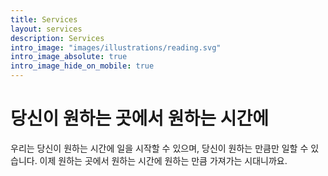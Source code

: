 ```yaml
---
title: Services
layout: services
description: Services
intro_image: "images/illustrations/reading.svg"
intro_image_absolute: true
intro_image_hide_on_mobile: true
---
```


# 당신이 원하는 곳에서 원하는 시간에

우리는 당신이 원하는 시간에 일을 시작할 수 있으며, 당신이 원하는 만큼만 일할 수 있습니다. 이제 원하는 곳에서 원하는 시간에 원하는 만큼 가져가는 시대니까요.
